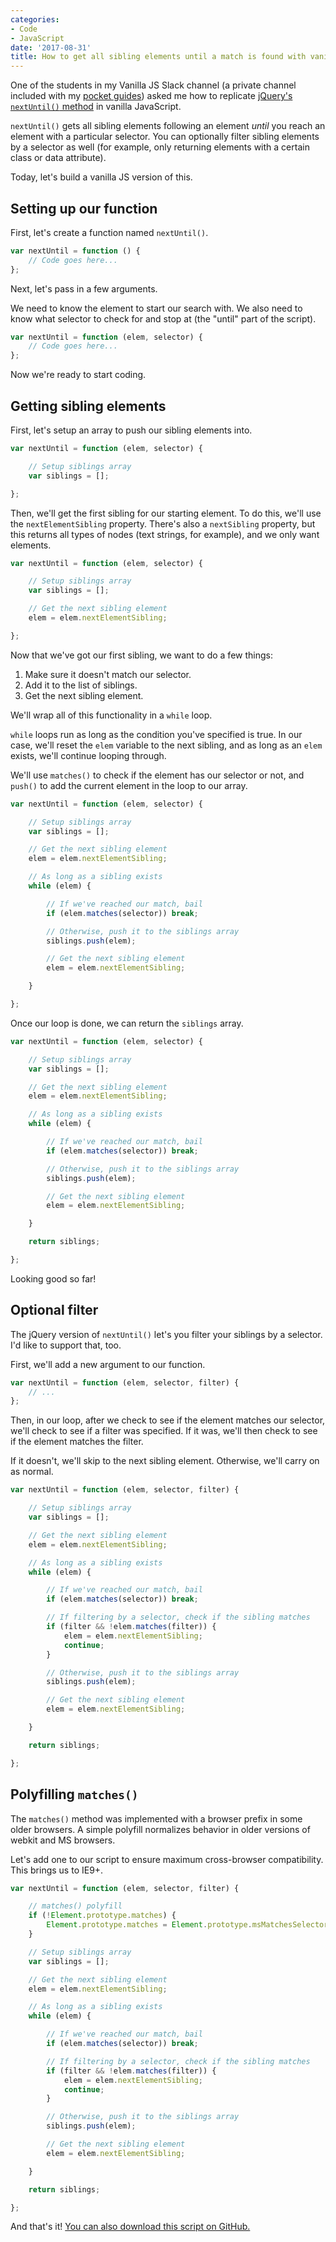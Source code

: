 ```yaml
---
categories:
- Code
- JavaScript
date: '2017-08-31'
title: How to get all sibling elements until a match is found with vanilla JavaScript
---
```


One of the students in my Vanilla JS Slack channel (a private channel included with my [pocket guides](/guides/)) asked me how to replicate [jQuery's `nextUntil()` method](https://api.jquery.com/nextUntil/) in vanilla JavaScript.

`nextUntil()` gets all sibling elements following an element *until* you reach an element with a particular selector. You can optionally filter sibling elements by a selector as well (for example, only returning elements with a certain class or data attribute).

Today, let's build a vanilla JS version of this.

## Setting up our function

First, let's create a function named `nextUntil()`.

```javascript
var nextUntil = function () {
    // Code goes here...
};
```

Next, let's pass in a few arguments.

We need to know the element to start our search with. We also need to know what selector to check for and stop at (the "until" part of the script).

```javascript
var nextUntil = function (elem, selector) {
	// Code goes here...
};
```

Now we're ready to start coding.

## Getting sibling elements

First, let's setup an array to push our sibling elements into.

```javascript
var nextUntil = function (elem, selector) {

	// Setup siblings array
	var siblings = [];

};
```

Then, we'll get the first sibling for our starting element. To do this, we'll use the `nextElementSibling` property. There's also a `nextSibling` property, but this returns all types of nodes (text strings, for example), and we only want elements.

```javascript
var nextUntil = function (elem, selector) {

	// Setup siblings array
	var siblings = [];

	// Get the next sibling element
	elem = elem.nextElementSibling;

};
```

Now that we've got our first sibling, we want to do a few things:

1. Make sure it doesn't match our selector.
2. Add it to the list of siblings.
3. Get the next sibling element.

We'll wrap all of this functionality in a `while` loop.

`while` loops run as long as the condition you've specified is true. In our case, we'll reset the `elem` variable to the next sibling, and as long as an `elem` exists, we'll continue looping through.

We'll use `matches()` to check if the element has our selector or not, and `push()` to add the current element in the loop to our array.

```javascript
var nextUntil = function (elem, selector) {

	// Setup siblings array
	var siblings = [];

	// Get the next sibling element
	elem = elem.nextElementSibling;

	// As long as a sibling exists
	while (elem) {

		// If we've reached our match, bail
		if (elem.matches(selector)) break;

		// Otherwise, push it to the siblings array
		siblings.push(elem);

		// Get the next sibling element
		elem = elem.nextElementSibling;

	}

};
```

Once our loop is done, we can return the `siblings` array.

```javascript
var nextUntil = function (elem, selector) {

	// Setup siblings array
	var siblings = [];

	// Get the next sibling element
	elem = elem.nextElementSibling;

	// As long as a sibling exists
	while (elem) {

		// If we've reached our match, bail
		if (elem.matches(selector)) break;

		// Otherwise, push it to the siblings array
		siblings.push(elem);

		// Get the next sibling element
		elem = elem.nextElementSibling;

	}

	return siblings;

};
```

Looking good so far!

## Optional filter

The jQuery version of `nextUntil()` let's you filter your siblings by a selector. I'd like to support that, too.

First, we'll add a new argument to our function.

```javascript
var nextUntil = function (elem, selector, filter) {
    // ...
};
```

Then, in our loop, after we check to see if the element matches our selector, we'll check to see if a filter was specified. If it was, we'll then check to see if the element matches the filter.

If it doesn't, we'll skip to the next sibling element. Otherwise, we'll carry on as normal.

```javascript
var nextUntil = function (elem, selector, filter) {

	// Setup siblings array
	var siblings = [];

	// Get the next sibling element
	elem = elem.nextElementSibling;

	// As long as a sibling exists
	while (elem) {

		// If we've reached our match, bail
		if (elem.matches(selector)) break;

		// If filtering by a selector, check if the sibling matches
		if (filter && !elem.matches(filter)) {
			elem = elem.nextElementSibling;
			continue;
		}

		// Otherwise, push it to the siblings array
		siblings.push(elem);

		// Get the next sibling element
		elem = elem.nextElementSibling;

	}

	return siblings;

};
```

## Polyfilling `matches()`

The `matches()` method was implemented with a browser prefix in some older browsers. A simple polyfill normalizes behavior in older versions of webkit and MS browsers.

Let's add one to our script to ensure maximum cross-browser compatibility. This brings us to IE9+.

```javascript
var nextUntil = function (elem, selector, filter) {

	// matches() polyfill
	if (!Element.prototype.matches) {
		Element.prototype.matches = Element.prototype.msMatchesSelector || Element.prototype.webkitMatchesSelector;
	}

	// Setup siblings array
	var siblings = [];

	// Get the next sibling element
	elem = elem.nextElementSibling;

	// As long as a sibling exists
	while (elem) {

		// If we've reached our match, bail
		if (elem.matches(selector)) break;

		// If filtering by a selector, check if the sibling matches
		if (filter && !elem.matches(filter)) {
			elem = elem.nextElementSibling;
			continue;
		}

		// Otherwise, push it to the siblings array
		siblings.push(elem);

		// Get the next sibling element
		elem = elem.nextElementSibling;

	}

	return siblings;

};
```

And that's it! [You can also download this script on GitHub.](https://github.com/cferdinandi/nextUntil)